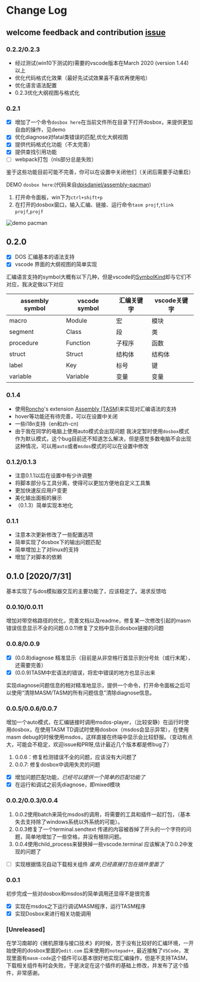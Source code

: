 # Change Log

## welcome feedback and contribution [issue](https://github.com/xsro/masm-tasm/issues)

### 0.2.2/0.2.3

- 经过测试(win10下测试的)需要的vscode版本在March 2020 (version 1.44)以上
- 优化代码格式化效果（最好先试试效果喜不喜欢再使用哈）
- 优化语言语法配置
- 0.2.3优化大纲视图与格式化

### 0.2.1

- [x] 增加了一个命令`dosbox here`在当前文件所在目录下打开dosbox，来提供更加自由的操作，见demo
- [x] 优化diagnose对fatal类错误的匹配,优化大纲视图
- [x] 提供代码格式化功能（不太完善）
- [x] 提供查找引用功能
- [ ] webpack打包（nls部分总是失败）

鉴于这些功能目前可能不完善，你可以在设置中关闭他们（关闭后需要手动重启）

DEMO `dosbox here`:(代码来自[dpisdaniel/assembly-pacman](https://github.com/dpisdaniel/assembly-pacman))

1. 打开命令面板，win下为`ctrl+shift+p`
2. 在打开的dosbox窗口，输入汇编、链接、运行命令`tasm projf`,`tlink projf`,`projf`

![demo pacman](https://github.com/xsro/masm-tasm/raw/master/pics/demo_pacman.gif)

## 0.2.0

- [x] DOS 汇编基本的语法支持
- [x] vscode 界面的大纲视图的简单实现

汇编语言支持的symbol大概有以下几种，但是vscode的[SymbolKind](https://code.visualstudio.com/api/references/vscode-api#SymbolKind)却与它们不对应，我决定做以下对应

|assembly symbol|vscode symbol|汇编关键字|vscode关键字|
|---|---|---|----|
|macro|Module|宏|模块|
|segment|Class|段|类|
|procedure|Function|子程序|函数|
|struct|Struct|结构体|结构体|
|label|Key|标号|键|
|variable|Variable|变量|变量|

### 0.1.4

- 使用[Roncho](https://marketplace.visualstudio.com/publishers/Roncho)'s extension [Assembly (TASM)](https://marketplace.visualstudio.com/items?itemName=Roncho.assembly-8086)来实现对汇编语法的支持
- hover等功能还有待完善，可以在设置中关闭
- 一些i18n支持（en和zh-cn)
- 由于我在同学的电脑上使用auto模式会出现问题 我决定暂时使用`dosbox`模式作为默认模式，这个bug目前还不知道怎么解决，但是感觉多数电脑不会出现这种情况，可以用`auto`或者`msdos`模式的可以在设置中修改

### 0.1.2/0.1.3

- 注意0.1.1以后在设置中有少许调整
- 将脚本部分与工具分离，使得可以更加方便地自定义工具集
- 更加快速反应用户变更
- 美化输出面板的展示
- （0.1.3）简单实现本地化

### 0.1.1

- 注意本次更新修改了一些配置选项
- 简单实现了dosbox下的输出问题匹配
- 简单增加上了对linux的支持
- 增加了对脚本的依赖

## 0.1.0 [2020/7/31]

基本实现了与dos模拟器交互的主要功能了，应该稳定了。渴求反馈哈

### 0.0.10/0.0.11

增加对带空格路径的优化，完善文档以及readme，修复某一次修改引起的masm错误信息显示不全的问题.0.0.11修复了文档中显示dosbox链接的问题

### 0.0.8/0.0.9

- [x] (0.0.8)diagnose 精准显示（目前是从非空格行首显示到分号处（或行末尾），还需要完善）
- [x] (0.0.9)TASM中宏语法的错误，将宏中错误的地方也显示出来

实现diagnose问题信息的相对精准地显示，提供一个命令，打开命令面板之后可以使用“清除MASM/TASM的所有问题信息”清除diagnose信息。

### 0.0.5/0.0.6/0.0.7

增加一个auto模式，在汇编链接时调用msdos-player，（比较安静）在运行时使用dosbox，在使用TASM TD调试时使用dosbox（msdos会显示异常），在使用masm debug的时候使用msdos，这样直接在终端中显示会比较舒服。（变动有点大，可能会不稳定，欢迎issue和PR呀,估计最近几个版本都是修bug了）

1. 0.0.6：修复检测错误不全的问题，应该没有大问题了
2. 0.0.7: 修复dosbox中调用失灵的问题

- [x] 增加问题匹配功能，*已经可以提供一个简单的匹配功能了*
- [x] 在运行和调试之前先diagnose，即mixed模块

### 0.0.2/0.0.3/0.0.4

1. 0.0.2使用batch来简化msdos的调用，将需要的工具和插件一起打包，（基本失去支持除了windows系统以外系统的可能）。
2. 0.0.3修复了一个terminal.sendtext 传递的内容被吞掉了开头的一个字符的问题，简单地增加了一些空格，并没有根除问题。
3. 0.0.4使用child_process来替换掉一些vscode.terminal 应该解决了0.0.2中发现的问题了

- [ ] 实现根据情况自动下载相关组件 *废弃,已经直接打包在插件里面了*

### 0.0.1

初步完成一些对dosbox和msdos的简单调用还显得不是很完善

- [x] 实现在msdos之下运行调试MASM程序，运行TASM程序
- [x] 实现Dosbox来进行相关功能调用

### [Unreleased]

在学习南邮的《微机原理与接口技术》的时候，苦于没有比较好的汇编环境，一开始使用的dosbox里面的`edit.com` 后来使用的`notepad++`, 最近接触了`VSCode`，发现里面有`masm-code`这个插件可以基本很好地实现汇编操作，但是不支持TASM，下载相关组件有时会失败，于是决定在这个插件的基础上修改，并发布了这个插件，非常感谢。
